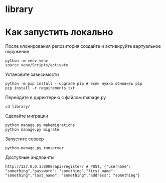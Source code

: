 # library
# Как запустить локально
После клонирования репозитория создайте и активируйте вертуальное окружение
```
python -m venv venv
source venv/Scripts/activate
```
Установите зависимости
```
python -m pip install --upgrade pip # если нужно обновить pip
pip install -r requirements.txt 
```
Перейдите в директерию с файлом manage.py
```
cd library/ 
```
Сделайте миграции
```
python manage.py makemigrations
python manage.py migrate
```
Запустите сервер
```
python manage.py runserver
```
Доступные эндпоинты
```
http://127.0.0.1:8000/api/register/ # POST, {"username": "something","password": "something","first_name": "something","last_name": "something","address": "something"}
```